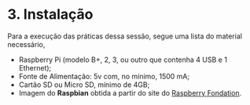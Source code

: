 # 3. Instalação

Para a execução das práticas dessa sessão, segue uma lista do material necessário,

 * Raspberry Pi (modelo B+, 2, 3, ou outro que contenha 4 USB e 1 Ethernet);
 * Fonte de Alimentação: 5v com, no mínimo, 1500 mA;
 * Cartão SD ou Micro SD, mínimo de 4GB;
 * Imagem do **Raspbian** obtida a partir do site do [Raspberry Fondation](https://www.raspberrypi.org/downloads/).
